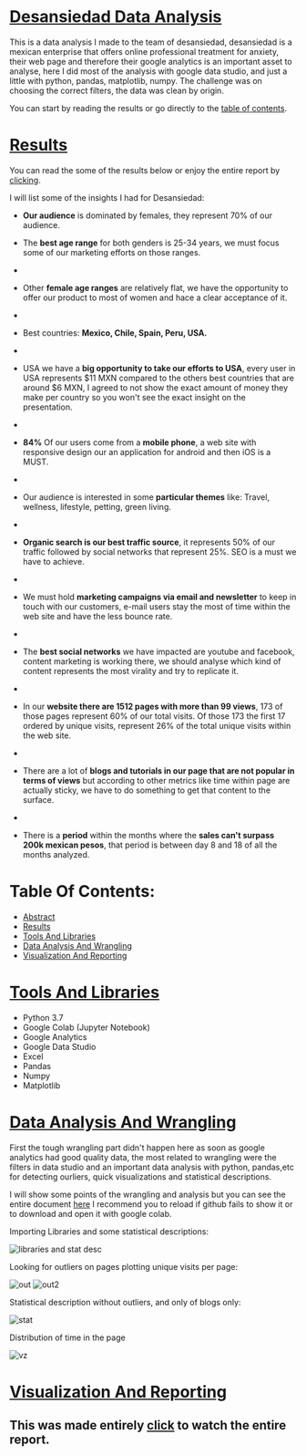 # [Desansiedad Data Analysis](#Table-Of-Contents)
This is a data analysis I made to the team of desansiedad, desansiedad is a mexican enterprise that offers online professional treatment for anxiety, their web page and therefore their google analytics is an important asset to analyse, here I did most of the analysis with google data studio, and just a little with python, pandas, matplotlib, numpy. The challenge was on choosing the correct filters, the data was clean by origin.

You can start by reading the results or go directly to the [table of contents](#Table-Of-Contents).

# [Results](#Table-Of-Contents)
You can read the some of the results below or enjoy the entire report by [clicking](https://tinyurl.com/desansiedad).

I will list some of the insights I had for Desansiedad:

*   **Our audience** is dominated by females, they represent 70% of our audience.

*   The **best age range** for both genders is 25-34 years, we must focus some of our marketing efforts on those ranges.
*   
*   Other **female age ranges** are relatively flat, we have the opportunity to offer our product to most of women and hace a clear acceptance of it.
*   
*   Best countries: **Mexico, Chile, Spain, Peru, USA.**
*   
*   USA we have a **big opportunity to take our efforts to USA**, every user in USA represents $11 MXN compared to the others best countries that are around $6 MXN, I agreed to not show the exact amount of money they make per country so you won't see the exact insight on the presentation.
*   
*   **84%** Of our users come from a **mobile phone**, a web site with responsive design our an application for android and then iOS is a MUST.
*   
*   Our audience is interested in some **particular themes** like: Travel, wellness, lifestyle, petting, green living.
*   
*   **Organic search is our best traffic source**, it represents 50% of our traffic followed by social networks that represent 25%. SEO is a must we have to achieve.
*   
*   We must hold **marketing campaigns via email and newsletter** to keep in touch with our customers, e-mail users stay the most of time within the web site and have the less bounce rate.
*   
*   The **best social networks** we have impacted are youtube and facebook, content marketing is working there, we should analyse which kind of content represents the most virality and try to replicate it.
*   
*   In our **website there are 1512 pages with more than 99 views**, 173 of those pages represent 60% of our total visits. Of those 173 the first 17 ordered by unique visits, represent 26% of the total unique visits within the web site.
*   
*   There are a lot of **blogs and tutorials in our page that are not popular in terms of views** but according to other metrics like time within page are actually sticky, we have to do something to get that content to the surface.
*   
*   There is a **period** within the months where the **sales can't surpass 200k mexican pesos**, that period is between day 8 and 18 of all the months analyzed.


# Table Of Contents:
* [Abstract](#Desansiedad-Data-Analysis)
* [Results](#Results)
* [Tools And Libraries](#Tools-And-Libraries)
* [Data Analysis And Wrangling](#Data-Analysis-And-Wrangling)
* [Visualization And Reporting](#Visualization-And-Reporting)

# [Tools And Libraries](#Table-Of-Contents)
* Python 3.7
* Google Colab (Jupyter Notebook)
* Google Analytics
* Google Data Studio
* Excel
* Pandas
* Numpy
* Matplotlib

# [Data Analysis And Wrangling](#Table-Of-Contents)

First the tough wrangling part didn't happen here as soon as google analytics had good quality data, the most related to wrangling were the filters in data studio and an important data analysis with python, pandas,etc for detecting ourliers, quick visualizations and statistical descriptions.

I will show some points of the wrangling and analysis but you can see the entire document [here](https://github.com/JorgePablol/Data-Analysis-Desansiedad-with-Data-Studio/blob/main/Desansiedad%20(1).ipynb) I recommend you to reload if github fails to show it or to download and open it with google colab.

Importing Libraries and some statistical descriptions:

![libraries and stat desc](https://user-images.githubusercontent.com/58957744/116306684-00b2f700-a76b-11eb-9713-2586bc94bc12.png)

Looking for outliers on pages plotting unique visits per page:

![out](https://user-images.githubusercontent.com/58957744/116306685-014b8d80-a76b-11eb-8b47-5ce2f834a790.png)
![out2](https://user-images.githubusercontent.com/58957744/116306688-01e42400-a76b-11eb-846a-f9fb0372d0ce.png)

Statistical description without outliers, and only of blogs only:

![stat](https://user-images.githubusercontent.com/58957744/116306689-01e42400-a76b-11eb-91a3-cb8c10322ab5.png)

Distribution of time in the page

![vz](https://user-images.githubusercontent.com/58957744/116306691-027cba80-a76b-11eb-92b2-035555c34ce6.png)

# [Visualization And Reporting](#Table-Of-Contents)
## This was made entirely [click](https://tinyurl.com/desansiedad) to watch the entire report.
